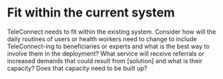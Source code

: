 # Fit within the current system

TeleConnect needs to fit within the existing system. Consider how will the daily routines of users or health workers need to change to include TeleConnect-ing to beneficiaries or experts and what is the best way to involve them in the deployment? What service will receive referrals or increased demands that could result from \[solution] and what is their capacity? Does that capacity need to be built up?
